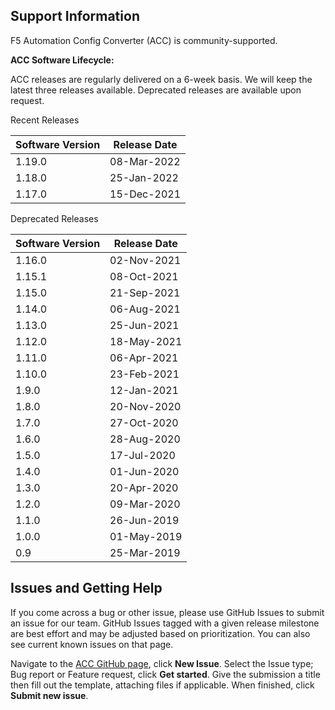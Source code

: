 ## Support Information

F5 Automation Config Converter (ACC) is community-supported.

**ACC Software Lifecycle:**

ACC releases are regularly delivered on a 6-week basis. We will keep the latest three releases available. Deprecated releases are available upon request.


Recent Releases

| Software Version | Release Date        |
| ---------------- | ------------------- |
| 1.19.0           | 08-Mar-2022         |
| 1.18.0           | 25-Jan-2022         |
| 1.17.0           | 15-Dec-2021         |




Deprecated Releases

| Software Version | Release Date        |
| ---------------- | ------------------- |
| 1.16.0           | 02-Nov-2021         |
| 1.15.1           | 08-Oct-2021         |
| 1.15.0           | 21-Sep-2021         |
| 1.14.0           | 06-Aug-2021         |
| 1.13.0           | 25-Jun-2021         |
| 1.12.0           | 18-May-2021         |
| 1.11.0           | 06-Apr-2021         |
| 1.10.0           | 23-Feb-2021         |
| 1.9.0            | 12-Jan-2021         |
| 1.8.0            | 20-Nov-2020         |
| 1.7.0            | 27-Oct-2020         |
| 1.6.0            | 28-Aug-2020         |
| 1.5.0            | 17-Jul-2020         |
| 1.4.0            | 01-Jun-2020         |
| 1.3.0            | 20-Apr-2020         |
| 1.2.0            | 09-Mar-2020         |
| 1.1.0            | 26-Jun-2019         |
| 1.0.0            | 01-May-2019         |
| 0.9              | 25-Mar-2019         |


## Issues and Getting Help

If you come across a bug or other issue, please use GitHub Issues to submit an issue for our team.
GitHub Issues tagged with a given release milestone are best effort and may be adjusted based on prioritization.
You can also see current known issues on that page.

Navigate to the [ACC GitHub page](https://github.com/f5devcentral/f5-automation-config-converter/issues), click **New Issue**.
Select the Issue type; Bug report or Feature request, click **Get started**.
Give the submission a title then fill out the template, attaching files if applicable.
When finished, click **Submit new issue**.
